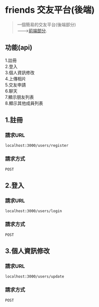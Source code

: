 # friends 交友平台(後端)

> 一個簡易的交友平台(後端部分)  
> --->[前端部分](https://github.com/a50316y/proj-friends-web).

## 功能(api)
1.註冊  
2.登入  
3.個人資訊修改  
4.上傳相片  
5.交友申請  
6.聊天    
7.顯示朋友列表  
8.顯示其他成員列表  


## 1.註冊

### 請求URL
```
localhost:3000/users/register
```
### 請求方式
```
POST
```
## 2.登入

### 請求URL
```
localhost:3000/users/login
```
### 請求方式
```
POST
```

## 3.個人資訊修改 

### 請求URL
```
localhost:3000/users/update
```
### 請求方式
```
POST
```
  
  
